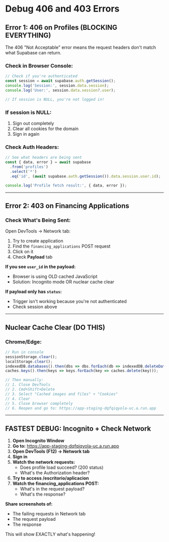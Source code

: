 # Debug 406 and 403 Errors

## Error 1: 406 on Profiles (BLOCKING EVERYTHING)

The 406 "Not Acceptable" error means the request headers don't match what Supabase can return.

### Check in Browser Console:

```javascript
// Check if you're authenticated
const session = await supabase.auth.getSession();
console.log('Session:', session.data.session);
console.log('User:', session.data.session?.user);

// If session is NULL, you're not logged in!
```

### If session is NULL:
1. Sign out completely
2. Clear all cookies for the domain
3. Sign in again

### Check Auth Headers:

```javascript
// See what headers are being sent
const { data, error } = await supabase
  .from('profiles')
  .select('*')
  .eq('id', (await supabase.auth.getSession()).data.session.user.id);

console.log('Profile fetch result:', { data, error });
```

---

## Error 2: 403 on Financing Applications

### Check What's Being Sent:

Open DevTools → Network tab:
1. Try to create application
2. Find the `financing_applications` POST request
3. Click on it
4. Check **Payload** tab

**If you see `user_id` in the payload:**
- Browser is using OLD cached JavaScript
- Solution: Incognito mode OR nuclear cache clear

**If payload only has `status`:**
- Trigger isn't working because you're not authenticated
- Check session above

---

## Nuclear Cache Clear (DO THIS)

### Chrome/Edge:
```javascript
// Run in console
sessionStorage.clear();
localStorage.clear();
indexedDB.databases().then(dbs => dbs.forEach(db => indexedDB.deleteDatabase(db.name)));
caches.keys().then(keys => keys.forEach(key => caches.delete(key)));

// Then manually:
// 1. Close DevTools
// 2. Cmd+Shift+Delete
// 3. Select "Cached images and files" + "Cookies"
// 4. Clear
// 5. Close browser completely
// 6. Reopen and go to: https://app-staging-dqfqiqyola-uc.a.run.app
```

---

## FASTEST DEBUG: Incognito + Check Network

1. **Open Incognito Window**
2. **Go to:** https://app-staging-dqfqiqyola-uc.a.run.app
3. **Open DevTools (F12) → Network tab**
4. **Sign in**
5. **Watch the network requests:**
   - Does profile load succeed? (200 status)
   - What's the Authorization header?
6. **Try to access /escritorio/aplicacion**
7. **Watch the financing_applications POST:**
   - What's in the request payload?
   - What's the response?

**Share screenshots of:**
- The failing requests in Network tab
- The request payload
- The response

This will show EXACTLY what's happening!
